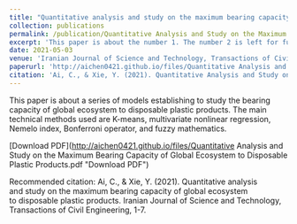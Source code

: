 ```yaml
---
title: "Quantitative analysis and study on the maximum bearing capacity of global ecosystem to disposable plastic products"
collection: publications
permalink: /publication/Quantitative Analysis and Study on the Maximum Bearing Capacity of Global Ecosystem to Disposable Plastic Products
excerpt: 'This paper is about the number 1. The number 2 is left for future work.'
date: 2021-05-03
venue: 'Iranian Journal of Science and Technology, Transactions of Civil Engineering'
paperurl: 'http://aichen0421.github.io/files/Quantitative Analysis and Study on the Maximum Bearing Capacity of Global Ecosystem to Disposable Plastic Products.pdf'
citation: 'Ai, C., & Xie, Y. (2021). Quantitative Analysis and Study on the Maximum Bearing Capacity of Global Ecosystem to Disposable Plastic Products. Iranian Journal of Science and Technology, Transactions of Civil Engineering, 1-7.'
---
```

This paper is about a series of models establishing to study the bearing capacity of global ecosystem to disposable plastic products. The main technical methods used are K-means, multivariate nonlinear regression, Nemelo index, Bonferroni operator, and fuzzy mathematics.

[Download PDF](http://aichen0421.github.io/files/Quantitative Analysis and Study on the Maximum Bearing Capacity of Global Ecosystem to Disposable Plastic Products.pdf "Download PDF")

Recommended citation: Ai, C., & Xie, Y. (2021). Quantitative analysis and study on the maximum bearing capacity of global ecosystem to disposable plastic products. Iranian Journal of Science and Technology, Transactions of Civil Engineering, 1-7.
